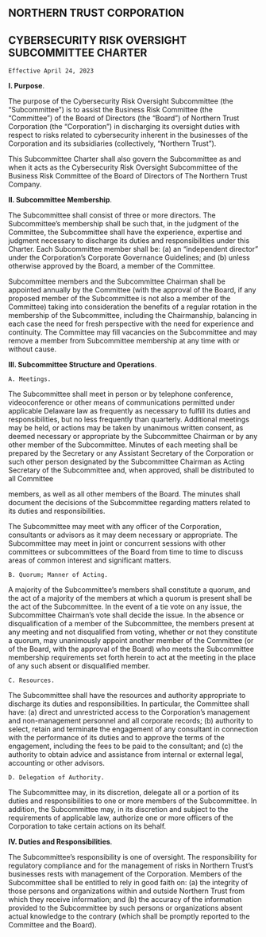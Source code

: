 ## NORTHERN TRUST CORPORATION

## CYBERSECURITY RISK OVERSIGHT SUBCOMMITTEE CHARTER

```
Effective April 24, 2023
```

**I. Purpose**.

The purpose of the Cybersecurity Risk Oversight Subcommittee (the “Subcommittee”) is
to assist the Business Risk Committee (the “Committee”) of the Board of Directors (the “Board”)
of Northern Trust Corporation (the “Corporation”) in discharging its oversight duties with
respect to risks related to cybersecurity inherent in the businesses of the Corporation and its
subsidiaries (collectively, “Northern Trust”).

This Subcommittee Charter shall also govern the Subcommittee as and when it acts as the
Cybersecurity Risk Oversight Subcommittee of the Business Risk Committee of the Board of
Directors of The Northern Trust Company.

**II. Subcommittee Membership**.

The Subcommittee shall consist of three or more directors. The Subcommittee’s
membership shall be such that, in the judgment of the Committee, the Subcommittee shall have
the experience, expertise and judgment necessary to discharge its duties and responsibilities
under this Charter. Each Subcommittee member shall be: (a) an “independent director” under
the Corporation’s Corporate Governance Guidelines; and (b) unless otherwise approved by the
Board, a member of the Committee.

Subcommittee members and the Subcommittee Chairman shall be appointed annually by
the Committee (with the approval of the Board, if any proposed member of the Subcommittee is
not also a member of the Committee) taking into consideration the benefits of a regular rotation
in the membership of the Subcommittee, including the Chairmanship, balancing in each case the
need for fresh perspective with the need for experience and continuity. The Committee may fill
vacancies on the Subcommittee and may remove a member from Subcommittee membership at
any time with or without cause.

**III. Subcommittee Structure and Operations**.

```
A. Meetings.
```

The Subcommittee shall meet in person or by telephone conference, videoconference or
other means of communications permitted under applicable Delaware law as frequently as
necessary to fulfill its duties and responsibilities, but no less frequently than quarterly.
Additional meetings may be held, or actions may be taken by unanimous written consent, as
deemed necessary or appropriate by the Subcommittee Chairman or by any other member of the
Subcommittee. Minutes of each meeting shall be prepared by the Secretary or any Assistant
Secretary of the Corporation or such other person designated by the Subcommittee Chairman as
Acting Secretary of the Subcommittee and, when approved, shall be distributed to all Committee

members, as well as all other members of the Board. The minutes shall document the decisions
of the Subcommittee regarding matters related to its duties and responsibilities.

The Subcommittee may meet with any officer of the Corporation, consultants or advisors
as it may deem necessary or appropriate. The Subcommittee may meet in joint or concurrent
sessions with other committees or subcommittees of the Board from time to time to discuss areas
of common interest and significant matters.

```
B. Quorum; Manner of Acting.
```

A majority of the Subcommittee’s members shall constitute a quorum, and the act of a
majority of the members at which a quorum is present shall be the act of the Subcommittee. In the
event of a tie vote on any issue, the Subcommittee Chairman’s vote shall decide the issue. In the
absence or disqualification of a member of the Subcommittee, the members present at any meeting
and not disqualified from voting, whether or not they constitute a quorum, may unanimously
appoint another member of the Committee (or of the Board, with the approval of the Board) who
meets the Subcommittee membership requirements set forth herein to act at the meeting in the
place of any such absent or disqualified member.

```
C. Resources.
```

The Subcommittee shall have the resources and authority appropriate to discharge its
duties and responsibilities. In particular, the Committee shall have: (a) direct and unrestricted
access to the Corporation’s management and non-management personnel and all corporate
records; (b) authority to select, retain and terminate the engagement of any consultant in
connection with the performance of its duties and to approve the terms of the engagement,
including the fees to be paid to the consultant; and (c) the authority to obtain advice and
assistance from internal or external legal, accounting or other advisors.

```
D. Delegation of Authority.
```

The Subcommittee may, in its discretion, delegate all or a portion of its duties and
responsibilities to one or more members of the Subcommittee. In addition, the Subcommittee
may, in its discretion and subject to the requirements of applicable law, authorize one or more
officers of the Corporation to take certain actions on its behalf.

**IV. Duties and Responsibilities**.

The Subcommittee’s responsibility is one of oversight. The responsibility for regulatory
compliance and for the management of risks in Northern Trust’s businesses rests with
management of the Corporation. Members of the Subcommittee shall be entitled to rely in good
faith on: (a) the integrity of those persons and organizations within and outside Northern Trust
from which they receive information; and (b) the accuracy of the information provided to the
Subcommittee by such persons or organizations absent actual knowledge to the contrary (which
shall be promptly reported to the Committee and the Board).
